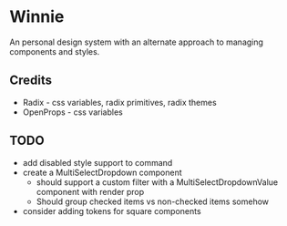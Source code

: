 # Winnie

An personal design system with an alternate approach to managing components and styles.

## Credits

- Radix - css variables, radix primitives, radix themes 
- OpenProps - css variables 

## TODO

- add disabled style support to command
- create a MultiSelectDropdown component
    - should support a custom filter with a MultiSelectDropdownValue component with render prop
    - Should group checked items vs non-checked items somehow
- consider adding tokens for square components
